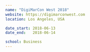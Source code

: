 ```yaml
---
name: "DigiMarCon West 2018"
website: https://digimarconwest.com
location: Los Angeles, USA

date_start: 2018-06-13
date_end:   2018-06-14

school: Business
---
```

